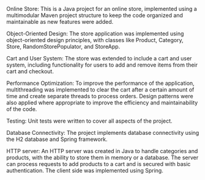 Online Store:
This is a Java project for an online store, implemented using a multimodular Maven project structure to keep the code organized and maintainable as new features were added.

Object-Oriented Design:
The store application was implemented using object-oriented design principles, with classes like Product, Category, Store, RandomStorePopulator, and StoreApp.

Cart and User System:
The store was extended to include a cart and user system, including functionality for users to add and remove items from their cart and checkout.

Performance Optimization:
To improve the performance of the application, multithreading was implemented to clear the cart after a certain amount of time and create separate threads to process orders. Design patterns were also applied where appropriate to improve the efficiency and maintainability of the code.

Testing:
Unit tests were written to cover all aspects of the project.

Database Connectivity:
The project implements database connectivity using the H2 database and Spring framework.

HTTP server:
An HTTP server was created in Java to handle categories and products, with the ability to store them in memory or a database. The server can process requests to add products to a cart and is secured with basic authentication. The client side was implemented using Spring.
